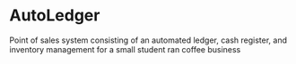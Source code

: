 # AutoLedger
Point of sales system consisting of an automated ledger, cash register, and inventory management for a small student ran coffee business
